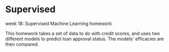 # Supervised
week 18: Supervised Machine Learning homework

This homework takes a set of data to do with credit scores, and uses two different models to predict loan approval status. The models' efficacies are then compared.
